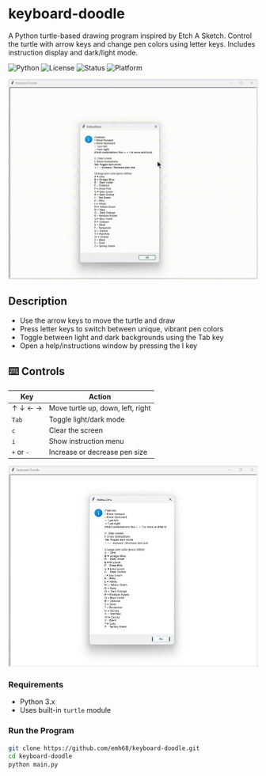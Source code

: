 # keyboard-doodle
A Python turtle-based drawing program inspired by Etch A Sketch. Control the turtle with arrow keys and change pen colors using letter keys. Includes instruction display and dark/light mode.

![Python](https://img.shields.io/badge/Python-3.x-blue?logo=python)
![License](https://img.shields.io/badge/License-Unlicense-lightgrey)
![Status](https://img.shields.io/badge/Status-In_Progress-yellow)
![Platform](https://img.shields.io/badge/Platform-Windows%20%7C%20Mac%20%7C%20Linux-lightgrey)

![](.\images\keyboard_doodle_demo.gif)

## Description
* Use the arrow keys to move the turtle and draw
* Press letter keys to switch between unique, vibrant pen colors
* Toggle between light and dark backgrounds using the Tab key
* Open a help/instructions window by pressing the I key


## ⌨️ Controls

| Key             | Action                                      |
|-----------------|-----------------------------------------------|
| ↑ ↓ ← →         | Move turtle up, down, left, right            |
| `Tab`           | Toggle light/dark mode                       |
| `c`             | Clear the screen                             |
| `i`             | Show instruction menu                     |
| `+` or `-`      | Increase or decrease pen size                            |

![](.\images\keyboard_doodle_start_screen.jpg)

### Requirements

- Python 3.x
- Uses built-in `turtle` module

### Run the Program

```bash
git clone https://github.com/emh68/keyboard-doodle.git
cd keyboard-doodle
python main.py